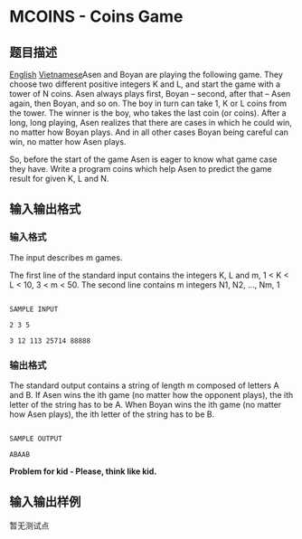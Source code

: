 # MCOINS - Coins Game

## 题目描述

 [English](/problems/MCOINS/en/) [Vietnamese](/problems/MCOINS/vn/)Asen and Boyan are playing the following game. They choose two different positive integers K and L, and start the game with a tower of N coins. Asen always plays first, Boyan – second, after that – Asen again, then Boyan, and so on. The boy in turn can take 1, K or L coins from the tower. The winner is the boy, who takes the last coin (or coins). After a long, long playing, Asen realizes that there are cases in which he could win, no matter how Boyan plays. And in all other cases Boyan being careful can win, no matter how Asen plays.

So, before the start of the game Asen is eager to know what game case they have. Write a program coins which help Asen to predict the game result for given K, L and N.

## 输入输出格式

### 输入格式

The input describes m games.

The first line of the standard input contains the integers K, L and m, 1 < K < L < 10, 3 < m < 50. The second line contains m integers N1, N2, …, Nm, 1

```

SAMPLE INPUT

2 3 5

3 12 113 25714 88888

```

### 输出格式

The standard output contains a string of length m composed of letters A and B. If Asen wins the ith game (no matter how the opponent plays), the ith letter of the string has to be A. When Boyan wins the ith game (no matter how Asen plays), the ith letter of the string has to be B.

```

SAMPLE OUTPUT

ABAAB

```

**Problem for kid - Please, think like kid.**

## 输入输出样例

暂无测试点

